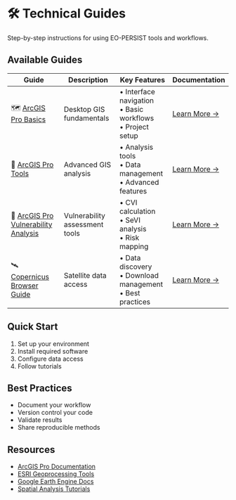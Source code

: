 # 🛠️ Technical Guides

Step-by-step instructions for using EO-PERSIST tools and workflows.

## Available Guides

| Guide | Description | Key Features | Documentation |
|-------|-------------|--------------|---------------|
| 🗺️ [ArcGIS Pro Basics](arcgis-pro-guide.md) | Desktop GIS fundamentals | • Interface navigation<br>• Basic workflows<br>• Project setup | [Learn More →](arcgis-pro-guide.md) |
| 🔧 [ArcGIS Pro Tools](arcgis-pro-tools-guide.md) | Advanced GIS analysis | • Analysis tools<br>• Data management<br>• Advanced features | [Learn More →](arcgis-pro-tools-guide.md) |
| 🌊 [ArcGIS Pro Vulnerability Analysis](arcgis-vulnerability-analysis.md) | Vulnerability assessment tools | • CVI calculation<br>• SeVI analysis<br>• Risk mapping | [Learn More →](arcgis-vulnerability-analysis.md) |
| 🛰️ [Copernicus Browser Guide](copernicus-browser-guide.md) | Satellite data access | • Data discovery<br>• Download management<br>• Best practices | [Learn More →](copernicus-browser-guide.md) |

## Quick Start
1. Set up your environment
2. Install required software
3. Configure data access
4. Follow tutorials

## Best Practices
* Document your workflow
* Version control your code
* Validate results
* Share reproducible methods

## Resources
* [ArcGIS Pro Documentation](https://pro.arcgis.com/en/pro-app/latest/help/main/welcome-to-the-arcgis-pro-help.htm)
* [ESRI Geoprocessing Tools](https://pro.arcgis.com/en/pro-app/latest/tool-reference/main/arcgis-pro-tool-reference.htm)
* [Google Earth Engine Docs](https://developers.google.com/earth-engine)
* [Spatial Analysis Tutorials](https://learn.arcgis.com/en/projects/get-started-with-spatial-analysis/)
